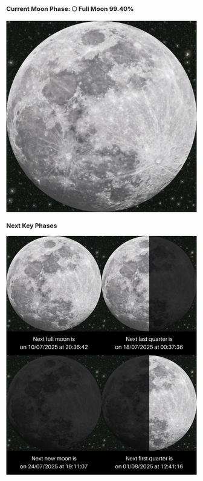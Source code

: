 ### Current Moon Phase: 🌕 Full Moon 99.40%
![Moon Phase](moonphase.png)
### Next Key Phases
![Gallery](gallery.png)